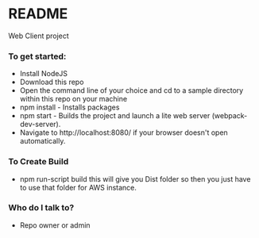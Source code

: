 # README #

Web Client project


### To get started: ###
* Install NodeJS
* Download this repo
* Open the command line of your choice and cd to a sample directory within this repo on your machine
* npm install - Installs packages
* npm start - Builds the project and launch a lite web server (webpack-dev-server).
* Navigate to http://localhost:8080/ if your browser doesn't open automatically.


### To Create Build ###
* npm run-script build
    this will give you Dist folder so then you just have to use that folder for AWS instance.

### Who do I talk to? ###
* Repo owner or admin